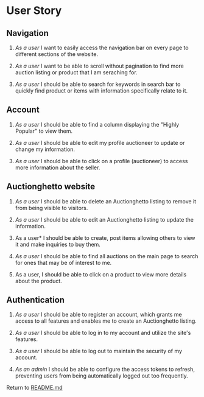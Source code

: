 # User Story

## Navigation

 1.  *As a user*  I want to easily access the navigation bar on every page to different sections of the website.

 2. *As a user*  I want to be able to scroll without pagination to find more auction listing or product that I am seraching for.                                                 

 3. *As a user* I should be able to search for keywords in search bar to quickly find product or items with information specifically relate to it.
 

## Account                                                                                        

 1. *As a user* I should be able to find a column displaying the "Highly Popular" to view them. 

 2. *As a user*  I should be able to edit my profile auctioneer to update or change my information.

 3. *As a user* I should be able to click on a profile (auctioneer) to access more information about the seller.


## Auctionghetto website

 1. *As a user* I should be able to delete an Auctionghetto listing to remove it from being visible to visitors.

 2. *As a user* I should be able to edit an Auctionghetto listing  to update the information. 
                                
 3. As a user* I should be able to create, post items allowing others to view it and make inquiries to buy them.

 4. *As a user* I should be able to find all auctions on the main page to search for ones that may be of interest to me.

 5. As a user, I should be able to click on a product to view more details about the product.


## Authentication
                                                                                                             
 1. *As a user* I should be able to register an account, which grants me access to all features and enables me to create an Auctionghetto listing.

 2. *As a user* I should be able to log in to my account and utilize the site's features.

 3. *As a user* I should be able to log out to maintain the security of my account.                                          

 4. *As an admin* I should be able to configure the access tokens to refresh, preventing users from being automatically logged out too frequently.


 Return to [README.md](https://github.com/Madu-J/auctionghetto-frontend?tab=readme-ov-file#auctiongetto--auction-website-for-all-materials)
